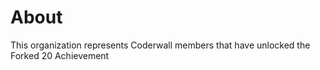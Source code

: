 About
=====

This organization represents Coderwall members that have unlocked the Forked 20 Achievement  